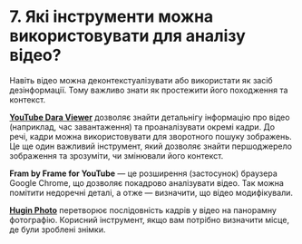 # 7. Які інструменти можна використовувати для аналізу відео?

Навіть відео можна деконтекстуалізувати або використати як засіб дезінформації. Тому важливо знати як простежити його походження та контекст.

**[YouTube Dara Viewer](citizenevidence.org/2014/07/01/youtube-dataviewer/)** дозволяє знайти детальнігу інформацію про відео (наприклад, час завантаження) та проаналізувати окремі кадри. До речі, кадри можна використовувати для зворотного пошуку зображень. Це ще один важливий інструмент, який дозволяє знайти першоджерело зображення та зрозуміти, чи змінювали його контекст. 

**Fram by Frame for YouTube** — це розширення (застосунок) браузера Google Chrome, що дозволяє покадрово аналізувати відео. Так можна помітити недоречні деталі, а отже — визначити, що відео модифікували.

**[Hugin Photo](http://hugin.sourceforge.net/)** перетворює послідовність кадрів у відео на панорамну фотографію. Корисний інструмент, якщо вам потрібно визначити місце, де були зроблені знімки.

